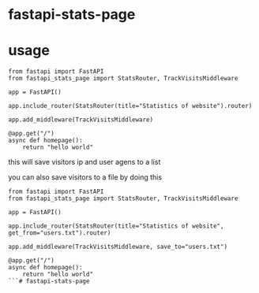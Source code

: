# fastapi-stats-page

# usage
```
from fastapi import FastAPI
from fastapi_stats_page import StatsRouter, TrackVisitsMiddleware

app = FastAPI()

app.include_router(StatsRouter(title="Statistics of website").router)

app.add_middleware(TrackVisitsMiddleware)

@app.get("/")
async def homepage():
    return "hello world"
```
this will save visitors ip and user agens to a list

you can also save visitors to a file by doing this
```
from fastapi import FastAPI
from fastapi_stats_page import StatsRouter, TrackVisitsMiddleware

app = FastAPI()

app.include_router(StatsRouter(title="Statistics of website", get_from="users.txt").router)

app.add_middleware(TrackVisitsMiddleware, save_to="users.txt")

@app.get("/")
async def homepage():
    return "hello world"
```#   f a s t a p i - s t a t s - p a g e  
 